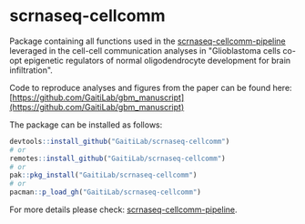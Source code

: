 # scrnaseq-cellcomm

Package containing all functions used in the [scrnaseq-cellcomm-pipeline](https://github.com/GaitiLab/scrnaseq-cellcomm-pipeline) leveraged in the cell-cell communication analyses in "Glioblastoma cells co-opt epigenetic regulators of normal oligodendrocyte development for brain infiltration". 

Code to reproduce analyses and figures from the paper can be found here: [https://github.com/GaitiLab/gbm_manuscript](https://github.com/GaitiLab/gbm_manuscript)

The package can be installed as follows:

```r
devtools::install_github("GaitiLab/scrnaseq-cellcomm")
# or
remotes::install_github("GaitiLab/scrnaseq-cellcomm")
# or
pak::pkg_install("GaitiLab/scrnaseq-cellcomm")
# or
pacman::p_load_gh("GaitiLab/scrnaseq-cellcomm")
```

For more details please check: [scrnaseq-cellcomm-pipeline](https://github.com/GaitiLab/scrnaseq-cellcomm-pipeline).
